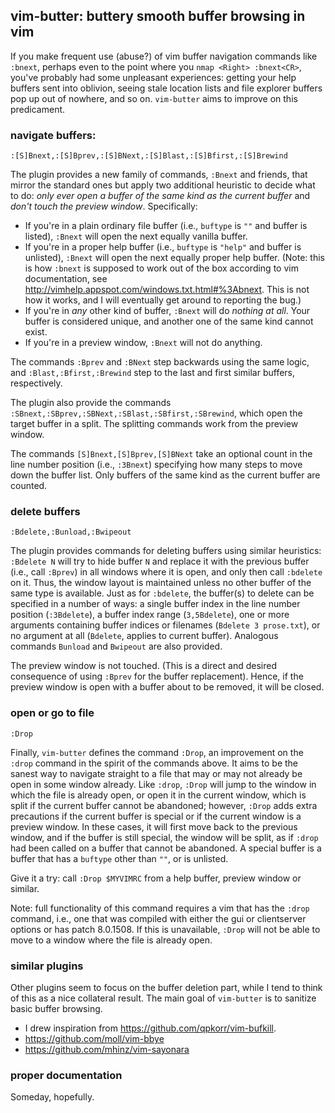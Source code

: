 ## vim-butter: buttery smooth buffer browsing in vim

If you make frequent use (abuse?) of vim buffer navigation commands like `:bnext`,
perhaps even to the point where you `nmap <Right> :bnext<CR>`, you've probably had some
unpleasant experiences: getting your help buffers sent into oblivion, seeing stale
location lists and file explorer buffers pop up out of nowhere, and so on. `vim-butter`
aims to improve on this predicament.

### navigate buffers:
`:[S]Bnext,:[S]Bprev,:[S]BNext,:[S]Blast,:[S]Bfirst,:[S]Brewind`

The plugin provides a new family of commands, `:Bnext` and friends, that mirror the
standard ones but apply two additional heuristic to decide what to do: _only ever open
a buffer of the same kind as the current buffer_ and _don't touch the preview window_.
Specifically:
* If you're in a plain ordinary file buffer (i.e., `buftype` is `""` and buffer is
  listed), `:Bnext` will open the next equally vanilla buffer.
* If you're in a proper help buffer (i.e., `buftype` is `"help"` and  buffer is
  unlisted), `:Bnext` will open the next equally proper help buffer. (Note: this is how
  `:bnext` is supposed to work out of the box according to vim documentation, see
  http://vimhelp.appspot.com/windows.txt.html#%3Abnext. This is not how it works, and
  I will eventually get around to reporting the bug.)
* If you're in _any_ other kind of buffer, `:Bnext` will do _nothing at all_. Your
  buffer is considered unique, and another one of the same kind cannot exist.
* If you're in a preview window, `:Bnext` will not do anything.

The commands `:Bprev` and `:BNext` step backwards using the same logic, and
`:Blast,:Bfirst,:Brewind` step to the last and first similar buffers, respectively.

The plugin also provide the commands
`:SBnext,:SBprev,:SBNext,:SBlast,:SBfirst,:SBrewind`, which open the target buffer in
a split. The splitting commands work from the preview window.

The commands `[S]Bnext,[S]Bprev,[S]BNext` take an optional count in the line number
position (i.e., `:3Bnext`) specifying how many steps to move down the buffer list. Only
buffers of the same kind as the current buffer are counted.

### delete buffers
`:Bdelete,:Bunload,:Bwipeout`

The plugin provides commands for deleting buffers using similar heuristics: `:Bdelete N`
will try to hide buffer `N` and replace it with the previous buffer (i.e., call
`:Bprev`) in all windows where it is open, and only then call `:bdelete` on it. Thus,
the window layout is maintained unless no other buffer of the same type is available.
Just as for `:bdelete`, the buffer(s) to delete can be specified in a number of ways:
a single buffer index in the line number position (`:3Bdelete`), a buffer index range
(`3,5Bdelete`), one or more arguments containing buffer indices or filenames (`Bdelete
3 prose.txt`), or no argument at all (`Bdelete`, applies to current buffer). Analogous
commands `Bunload` and `Bwipeout` are also provided.

The preview window is not touched. (This is a direct and desired consequence of using
`:Bprev` for the buffer replacement). Hence, if the preview window is open with a buffer
about to be removed, it will be closed.

### open or go to file
`:Drop`

Finally, `vim-butter` defines the command `:Drop`, an improvement on the `:drop` command
in the spirit of the commands above. It aims to be the sanest way to navigate straight
to a file that may or may not already be open in some window already. Like `:drop`,
`:Drop` will jump to the window in which the file is already open, or open it in the
current window, which is split if the current buffer cannot be abandoned; however,
`:Drop` adds extra precautions if the current buffer is special or if the current window
is a preview window. In these cases, it will first move back to the previous window, and
if the buffer is still special, the window will be split, as if `:drop` had been called
on a buffer that cannot be abandoned. A special buffer is a buffer that has a `buftype`
other than `""`, or is unlisted.

Give it a try: call `:Drop $MYVIMRC` from a help buffer, preview window or similar.

Note: full functionality of this command requires a vim that has the `:drop` command,
i.e., one that was compiled with either the gui or clientserver options or has patch
8.0.1508. If this is unavailable, `:Drop` will not be able to move to a window where the
file is already open.

### similar plugins

Other plugins seem to focus on the buffer deletion part, while I tend to think of this
as a nice collateral result. The main goal of `vim-butter` is to sanitize basic buffer
browsing.

* I drew inspiration from https://github.com/qpkorr/vim-bufkill.
* https://github.com/moll/vim-bbye
* https://github.com/mhinz/vim-sayonara

### proper documentation

Someday, hopefully.
